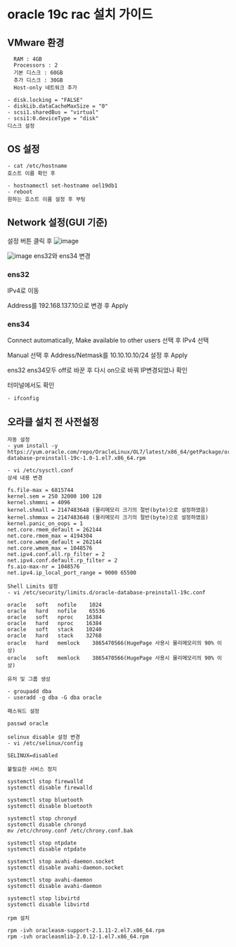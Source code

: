 # oracle 19c rac 설치 가이드

## VMware 환경
```
  RAM : 4GB
  Processors : 2
  기본 디스크 : 60GB
  추가 디스크 : 30GB
  Host-only 네트워크 추가
```


```
- disk.locking = "FALSE"
- diskLib.dataCacheMaxSize = "0"
- scsi1.sharedBus = "virtual"
- scsi1:0.deviceType = "disk"
디스크 설정
```

## OS 설정

```
- cat /etc/hostname
호스트 이름 확인 후

- hostnamectl set-hostname oel19db1
- reboot
원하는 호스트 이름 설정 후 부팅
```

## Network 설정(GUI 기준)
설정 버튼 클릭 후
![image](https://github.com/jinho-22/oracle-19c-rac-/assets/129517591/f79ba067-095a-421a-91a5-010ee12255c0)


![image](https://github.com/jinho-22/oracle-19c-rac-/assets/129517591/8ab49bb1-db74-4d12-9a66-1ca5c91fe24c)
ens32와 ens34 변경

### ens32
IPv4로 이동

Address를 192.168.137.10으로 변경 후 Apply


### ens34
Connect automatically, Make available to other users 선택 후 IPv4 선택

Manual 선택 후 Address/Netmask를 10.10.10.10/24 설정 후 Apply


ens32 ens34모두 off로 바꾼 후 다시 on으로 바꿔 IP변경되었나 확인

터미널에서도 확인
```
- ifconfig
```


## 오라클 설치 전 사전설정
```
자동 설정
- yum install -y https://yum.oracle.com/repo/OracleLinux/OL7/latest/x86_64/getPackage/oracle-database-preinstall-19c-1.0-1.el7.x86_64.rpm
```

```
- vi /etc/sysctl.conf
상세 내용 변경

fs.file-max = 6815744
kernel.sem = 250 32000 100 128
kernel.shmmni = 4096
kernel.shmall = 2147483648 (물리메모리 크기의 절반(byte)으로 설정하였음)
kernel.shmmax = 2147483648 (물리메모리 크기의 절반(byte)으로 설정하였음)
kernel.panic_on_oops = 1
net.core.rmem_default = 262144
net.core.rmem_max = 4194304
net.core.wmem_default = 262144
net.core.wmem_max = 1048576
net.ipv4.conf.all.rp_filter = 2
net.ipv4.conf.default.rp_filter = 2
fs.aio-max-nr = 1048576
net.ipv4.ip_local_port_range = 9000 65500
```

```
Shell Limits 설정
- vi /etc/security/limits.d/oracle-database-preinstall-19c.conf

oracle   soft   nofile    1024
oracle   hard   nofile    65536
oracle   soft   nproc    16384
oracle   hard   nproc    16384
oracle   soft   stack    10240
oracle   hard   stack    32768
oracle   hard   memlock    3865470566(HugePage 사용시 물리메모리의 90% 이상)
oracle   soft   memlock    3865470566(HugePage 사용시 물리메모리의 90% 이상)
```

```
유저 및 그룹 생성

- groupadd dba
- useradd -g dba -G dba oracle
```

```
패스워드 설정

passwd oracle
```

```
selinux disable 설정 변경
- vi /etc/selinux/config

SELINUX=disabled
```

```
불필요한 서비스 정지

systemctl stop firewalld
systemctl disable firewalld
 
systemctl stop bluetooth
systemctl disable bluetooth
 
systemctl stop chronyd
systemctl disable chronyd
mv /etc/chrony.conf /etc/chrony.conf.bak
 
systemctl stop ntpdate
systemctl disable ntpdate
 
systemctl stop avahi-daemon.socket
systemctl disable avahi-daemon.socket
 
systemctl stop avahi-daemon
systemctl disable avahi-daemon
 
systemctl stop libvirtd
systemctl disable libvirtd
```

```
rpm 설치

rpm -ivh oracleasm-support-2.1.11-2.el7.x86_64.rpm
rpm -ivh oracleasmlib-2.0.12-1.el7.x86_64.rpm
```
